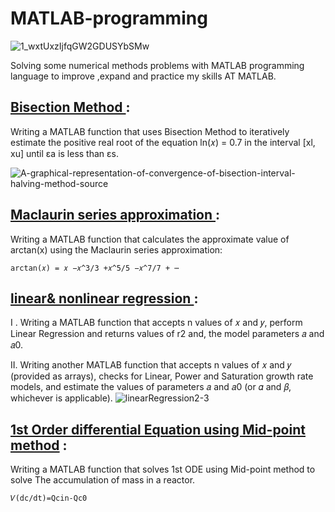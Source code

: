 # MATLAB-programming
![1_wxtUxzIjfqGW2GDUSYbSMw](https://user-images.githubusercontent.com/67114907/89843691-23bc5d00-db82-11ea-8486-9ad03d637df9.png)


Solving some numerical methods problems with MATLAB programming language to improve ,expand and practice my skills AT MATLAB.


## [ Bisection Method ](https://github.com/Mojahed-nour/MATLAB-programming/tree/master/Bisection%20Method) :
Writing a MATLAB function that uses Bisection Method to iteratively estimate the positive real root of the equation ln(𝑥) = 0.7 in the interval [xl, xu] until εa is less than εs.

![A-graphical-representation-of-convergence-of-bisection-interval-halving-method-source](https://user-images.githubusercontent.com/67114907/90321712-e88ca600-df54-11ea-8484-58784a267aea.png)


## [ Maclaurin series approximation ](https://github.com/Mojahed-nour/MATLAB-programming/tree/master/Maclaurin%20Series%20Approximation) :
Writing a MATLAB function that calculates the approximate value of arctan(x) using the Maclaurin series approximation:
```
arctan(𝑥) = 𝑥 −𝑥^3/3 +𝑥^5/5 −𝑥^7/7 + ⋯ 
```

## [linear& nonlinear regression ](https://github.com/Mojahed-nour/MATLAB-programming/tree/master/Linear%20&%20nonlinear%20regression) :

I . Writing a MATLAB function that accepts n values of 𝑥 and 𝑦, perform Linear Regression and returns values of r2 and, the model parameters 𝑎 and 𝑎0.

II. Writing another MATLAB function that accepts n values of 𝑥 and 𝑦 (provided as arrays), checks for Linear, Power and Saturation growth rate models, and estimate the values of parameters 𝑎 and 𝑎0 (or 𝛼 and 𝛽, whichever is applicable).
![linearRegression2-3](https://user-images.githubusercontent.com/67114907/90321764-59cc5900-df55-11ea-8170-3a24f5b0b584.png)


## [1st Order differential Equation using Mid-point method](https://github.com/Mojahed-nour/MATLAB-programming/tree/master/1st%20ODE%20using%20Mid-point%20method) :

Writing a MATLAB function that solves 1st ODE using Mid-point method to solve The accumulation of mass in a reactor.
```
𝑉(dc/dt)=Qcin-Qc0
```





